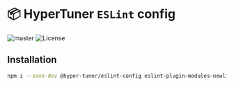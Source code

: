 # 📦 HyperTuner `ESLint` config

![master](https://github.com/hyper-tuner/eslint-config/actions/workflows/build.js.yml/badge.svg?branch=master)
![License](https://img.shields.io/github/license/hyper-tuner/eslint-config)

## Installation

```bash
npm i --save-dev @hyper-tuner/eslint-config eslint-plugin-modules-newline eslint-plugin-prettier
```

